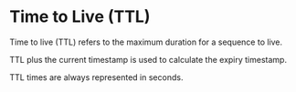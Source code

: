 # Time to Live (TTL)

Time to live (TTL) refers to the maximum duration for a sequence to live.

TTL plus the current timestamp is used to calculate the expiry timestamp.

TTL times are always represented in seconds.